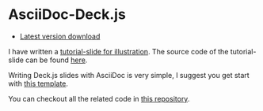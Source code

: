 # AsciiDoc-Deck.js

* [Latest version download][ad-download]

I have written a [tutorial-slide for illustration](./tutorial-slide.html). The source code of the tutorial-slide can be found [here](./tutorial-slide.asciidoc).

Writing Deck.js slides with AsciiDoc is very simple, I suggest you get start with [this template](./example-template.asciidoc).

You can checkout all the related code in [this repository][this-repo].



[ad-download]:https://github.com/downloads/houqp/asciidoc-deckjs/deckjs-1.6.2.zip
[this-repo]:https://github.com/houqp/asciidoc-deckjs
